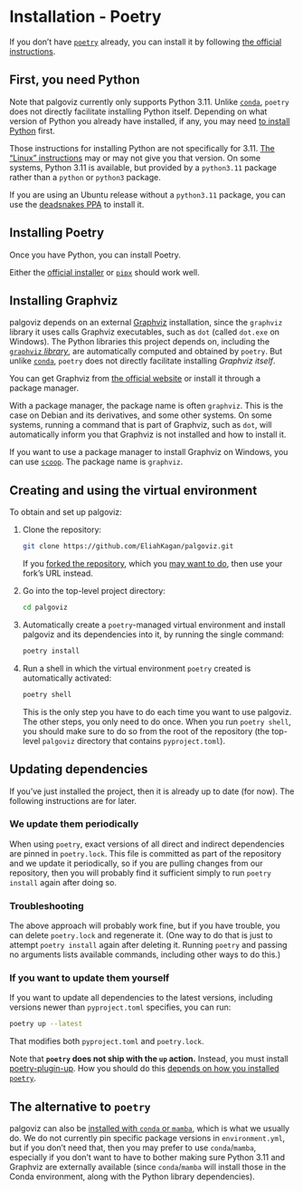 <!-- SPDX-License-Identifier: 0BSD -->

# Installation - Poetry

If you don’t have [`poetry`](https://python-poetry.org/) already, you can
install it by following [the official
instructions](https://python-poetry.org/docs/#installation).

## First, you need Python

Note that palgoviz currently only supports Python 3.11. Unlike
[`conda`](install-with-conda.md), `poetry` does not directly facilitate
installing Python itself. Depending on what version of Python you already have
installed, if any, you may need [to install Python](https://wiki.python.org/moin/BeginnersGuide/Download) first.

Those instructions for installing Python are not specifically for 3.11. [The
“Linux”
instructions](https://wiki.python.org/moin/BeginnersGuide/Download#Linux) may
or may not give you that version. On some systems, Python 3.11 is available,
but provided by a `python3.11` package rather than a `python` or `python3`
package.

If you are using an Ubuntu release without a `python3.11` package, you can use
the [deadsnakes PPA](https://launchpad.net/~deadsnakes/+archive/ubuntu/ppa) to
install it.

## Installing Poetry

Once you have Python, you can install Poetry.

Either the [official
installer](https://python-poetry.org/docs/#installing-with-the-official-installer)
or [`pipx`](https://python-poetry.org/docs/#installing-with-pipx) should work
well.

## Installing Graphviz

palgoviz depends on an external
[Graphviz](https://en.wikipedia.org/wiki/Graphviz) installation, since the
`graphviz` library it uses calls Graphviz executables, such as `dot` (called
`dot.exe` on Windows). The Python libraries this project depends on, including
the [`graphviz` *library*](https://pypi.org/project/graphviz/), are
automatically computed and obtained by `poetry`. But unlike
[`conda`](install-with-conda.md), `poetry` does not directly facilitate
installing *Graphviz itself*.

You can get Graphviz from [the official website](https://graphviz.org/) or
install it through a package manager.

With a package manager, the package name is often `graphviz`. This is the case
on Debian and its derivatives, and some other systems. On some systems, running
a command that is part of Graphviz, such as `dot`, will automatically inform
you that Graphviz is not installed and how to install it.

If you want to use a package manager to install Graphviz on Windows, you can
use [`scoop`](https://scoop.sh/). The package name is `graphviz`.

## Creating and using the virtual environment

To obtain and set up palgoviz:

1. Clone the repository:

    ```sh
    git clone https://github.com/EliahKagan/palgoviz.git
    ```

    If you [forked the
    repository](https://docs.github.com/en/get-started/quickstart/fork-a-repo),
    which you [may want to do](forking.md), then use your fork’s URL instead.


2. Go into the top-level project directory:

    ```sh
    cd palgoviz
    ```

3. Automatically create a `poetry`-managed virtual environment and install
   palgoviz and its dependencies into it, by running the single command:

    ```sh
    poetry install
    ```

4. Run a shell in which the virtual environment `poetry` created is
   automatically activated:

   ```sh
   poetry shell
   ```

   This is the only step you have to do each time you want to use palgoviz. The
   other steps, you only need to do once. When you run `poetry shell`, you
   should make sure to do so from the root of the repository (the top-level
   `palgoviz` directory that contains `pyproject.toml`).

## Updating dependencies

If you’ve just installed the project, then it is already up to date (for now).
The following instructions are for later.

### We update them periodically

When using `poetry`, exact versions of all direct and indirect dependencies are
pinned in `poetry.lock`. This file is committed as part of the repository and
we update it periodically, so if you are pulling changes from our repository,
then you will probably find it sufficient simply to run `poetry install` again
after doing so.

### Troubleshooting

The above approach will probably work fine, but if you have trouble, you can delete
`poetry.lock` and regenerate it. (One way to do that is just to attempt `poetry
install` again after deleting it. Running `poetry` and passing no arguments
lists available commands, including other ways to do this.)

### If you want to update them yourself

If you want to update all dependencies to the latest versions, including
versions newer than `pyproject.toml` specifies, you can run:

```sh
poetry up --latest
```

That modifies both `pyproject.toml` and `poetry.lock`.

Note that **`poetry` does not ship with the `up` action.** Instead, you must
install [poetry-plugin-up](https://github.com/MousaZeidBaker/poetry-plugin-up).
How you should do this [depends on how you installed
`poetry`](https://github.com/MousaZeidBaker/poetry-plugin-up#installation).

## The alternative to `poetry`

palgoviz can also be [installed with `conda` or
`mamba`](install-with-conda.md), which is what we usually do. We do not
currently pin specific package versions in `environment.yml`, but if you don’t
need that, then you may prefer to use `conda`/`mamba`, especially if you don’t
want to have to bother making sure Python 3.11 and Graphviz are externally
available (since `conda`/`mamba` will install those in the Conda environment,
along with the Python library dependencies).
